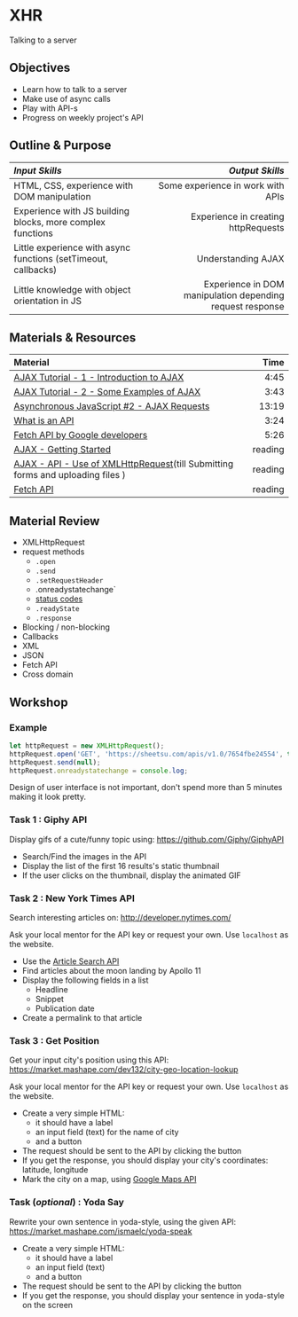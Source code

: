 # XHR
Talking to a server

## Objectives  

 -  Learn how to talk to a server
 -  Make use of async calls
 -  Play with API-s
 -  Progress on weekly project's API

## Outline & Purpose  

| *Input Skills* | *Output Skills* |  
|:---------------|----------------:|  
| HTML, CSS, experience with DOM manipulation | Some experience in work with APIs |  
| Experience with JS building blocks, more complex functions | Experience in creating httpRequests |  
| Little experience with async functions (setTimeout, callbacks) | Understanding AJAX |  
| Little knowledge with object orientation in JS | Experience in DOM manipulation depending request response |  

## Materials & Resources  

| Material | Time |
|:---------|-----:|
| [AJAX Tutorial - 1 - Introduction to AJAX](https://www.youtube.com/watch?v=tp3Gw-oWs2k) | 4:45 |
| [AJAX Tutorial - 2 - Some Examples of AJAX](https://www.youtube.com/watch?v=-1RLW7a8Gr4) | 3:43 |
| [Asynchronous JavaScript #2 - AJAX Requests](https://www.youtube.com/watch?v=h0ZUpPiV1ac) | 13:19 |  
| [What is an API](https://www.youtube.com/watch?v=s7wmiS2mSXY) | 3:24 |  
| [Fetch API by Google developers](https://www.youtube.com/watch?v=g6-ZwZmRncs) | 5:26 |  
| [AJAX - Getting Started](https://developer.mozilla.org/en-US/docs/AJAX/Getting_Started) | reading |  
| [AJAX - API - Use of XMLHttpRequest](https://developer.mozilla.org/en-US/docs/Web/API/XMLHttpRequest/Using_XMLHttpRequest)(till Submitting forms and uploading files ) | reading |  
| [Fetch API](https://developer.mozilla.org/en/docs/Web/API/Fetch_API) | reading |  

## Material Review

 -  XMLHttpRequest
 -  request methods  
     -  `.open`
     -  `.send`
     -  `.setRequestHeader`
     -  .onreadystatechange`
     -  [status codes](https://www.w3.org/Protocols/rfc2616/rfc2616-sec10.html)
     -  `.readyState`
     -  `.response`
 -  Blocking / non-blocking
 -  Callbacks
 -  XML
 -  JSON
 -  Fetch API
 -  Cross domain

## Workshop


### Example

```javascript
let httpRequest = new XMLHttpRequest();
httpRequest.open('GET', 'https://sheetsu.com/apis/v1.0/7654fbe24554', true); // Also try http://444.hu/feed
httpRequest.send(null);
httpRequest.onreadystatechange = console.log;
```

Design of user interface is not important, don't spend more than 5 minutes making it look pretty.


### Task 1 : Giphy API

Display gifs of a cute/funny topic using:
https://github.com/Giphy/GiphyAPI

 -  Search/Find the images in the API
 -  Display the list of the first 16 results's static thumbnail
 -  If the user clicks on the thumbnail, display the animated GIF


### Task 2 : New York Times API

Search interesting articles on:
http://developer.nytimes.com/

Ask your local mentor for the API key or request your own. Use `localhost` as the website.

 -  Use the [Article Search API](http://developer.nytimes.com/article_search_v2.json)
 -  Find articles about the moon landing by Apollo 11
 -  Display the following fields in a list
     -  Headline
     -  Snippet
     -  Publication date
 -  Create a permalink to that article


### Task 3 :  Get Position

Get your input city's position using this API:
https://market.mashape.com/dev132/city-geo-location-lookup  

Ask your local mentor for the API key or request your own. Use `localhost` as the website.  

 -  Create a very simple HTML:
     -  it should have a label
     -  an input field (text)  for the name of city
     -  and a button
 -  The request should be sent to the API by clicking the button
 -  If you get the response, you should display your city's coordinates: latitude, longitude
 -  Mark the city on a map, using [Google Maps API](https://developers.google.com/maps/documentation/embed/guide)

### Task (_optional_) : Yoda Say

 Rewrite your own sentence in yoda-style, using the given API:
 https://market.mashape.com/ismaelc/yoda-speak

 -  Create a very simple HTML:
     -  it should have a label
     -  an input field (text)
     -  and a button
 -  The request should be sent to the API by clicking the button
 -  If you get the response, you should display your sentence in yoda-style on the screen


<!-- ### Reddit backend communication

Check the documentation of the [Reddit project's backend](https://todo-docs.herokuapp.com/docs/#!/default/todosGET)

 - Try to implement all methods without connecting them to you UI -->
